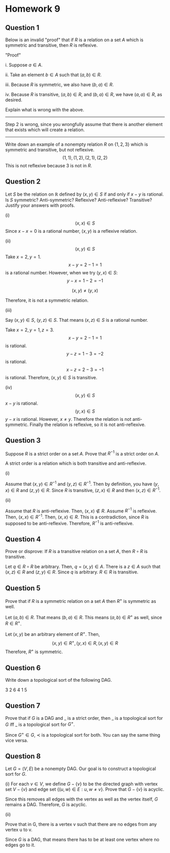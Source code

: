 # Homework 9 

## Question 1

Below is an invalid "proof" that if $R$ is a relation on a set $A$ which is symmetric and transitive, then $R$ is reflexive. 

"Proof" 

i. Suppose $a \in A$. 

ii. Take an element $b \in A$ such that $(a,b) \in R$. 

iii. Because $R$ is symmetric, we also have $(b,a) \in R$. 

iv. Because $R$ is transitive, $(a,b) \in R$, and $(b,a) \in R$, we have $(a,a) \in R$, as desired. 

Explain what is wrong with the above. 

---

Step 2 is wrong, since you wrongfully assume that there is another element that exists which will create a relation. 

---

Write down an example of a nonempty relation $R$ on $\{1,2,3\}$ which is symmetric and transitive, but not reflexive. 
$$
(1,1), (1,2), (2,1), (2,2)
$$
This is not reflexive because 3 is not in $R$. 

## Question 2

Let $S$ be the relation on $\mathbb{R}$ defined by $(x,y) \in S$ if and only if $x - y$ is rational. Is $S$ symmetric? Anti-symmetric? Reflexive? Anti-reflexive? Transitive? Justify your answers with proofs. 

(i) 
$$
(x,x) \in S
$$
Since $x -x = 0$ is a rational number, $(x,y)$ is a reflexive relation. 

(ii) 
$$
(x,y) \in S
$$
Take $x = 2, y = 1$. 
$$
x - y = 2 - 1 = 1
$$
is a rational number. However, when we try $(y,x) \in S$: 
$$
y - x = 1 - 2 = -1
$$

$$
(x,y) \neq (y,x)
$$

Therefore, it is not a symmetric relation. 

(iii) 

Say $(x,y) \in S$, $(y, z) \in S$. That means $(x,z) \in S$ is a rational number. 

Take $x = 2, y = 1, z = 3$. 
$$
x - y = 2 - 1 = 1 
$$
is rational. 
$$
y - z = 1 - 3 = -2
$$
is rational. 
$$
x - z = 2 - 3 = -1
$$
is rational. Therefore, $(x,y) \in S$ is transitive. 

(iv) 
$$
(x,y) \in S
$$
$x - y$ is rational. 
$$
(y, x) \in S
$$
$y - x$ is rational. However, $x \neq y$. Therefore the relation is not anti-symmetric. Finally the relation is reflexive, so it is not anti-reflexive. 

## Question 3

Suppose $R$ is a strict order on a set $A$. Prove that $R^{-1}$ is a strict order on $A$. 

A strict order is a relation which is both transitive and anti-reflexive. 

(i) 

Assume that $(x,y) \in R^{-1}$ and $(y,z) \in R^{-1}$.  Then by definition, you have $(y,x) \in R$ and $(z,y) \in R$. Since $R$ is transitive, $(z,x) \in R$ and then $(x,z) \in R^{-1}$. 

(ii) 

Assume that $R$ is anti-reflexive. Then, $(x,x) \notin R$. Assume $R^{-1}$ is reflexive. Then, $(x,x) \in R^{-1}$. Then, $(x,x) \in R$. This is a contradiction, since $R$ is supposed to be anti-reflexive. Therefore, $R^{-1}$ is anti-reflexive. 

## Question 4

Prove or disprove: If $R$ is a transitive relation on a set $A$, then $R \circ R$ is transitive. 

Let $q \in R \circ R$ be arbitrary. Then, $q = (x,y) \in A$. There is a $z \in A$ such that $(x, z) \in R$ and $(z,y) \in R$. Since $q$ is arbitrary. $R \in R$ is transitive. 

## Question 5

Prove that if $R$ is a symmetric relation on a set $A$ then $R^+$ is symmetric as well. 

Let $(a,b) \in R$. That means $(b,a) \in R$. This means $(a,b) \in R^+$ as well, since $R \in R^+$. 

Let $(x,y)$ be an arbitrary element of $R^+$. Then, 
$$
(x,y) \in R^+, (y, x) \in R, (x,y) \in R
$$
Therefore, $R^+$ is symmetric. 

## Question 6

Write down a topological sort of the following DAG. 

3 2 6 4 1 5

## Question 7 

Prove that if $G$ is a DAG and _ is a strict order, then _ is a topological sort for $G$ iff _ is a topological sort for $G^+$. 

Since $G^+ \in G$, ≺ is a topological sort for both. You can say the same thing vice versa. 

## Question 8

Let $G = (V,E)$ be a nonempty DAG. Our goal is to construct a topological sort for $G$. 

(i) For each $v \in V$, we define $G - \{v\}$ to be the directed graph with vertex set $V - \{v\}$ and edge set $\{(u,w) \in E: u, w \neq v\}$. Prove that $G - \{v\}$ is acyclic. 

Since this removes all edges with the vertex as well as the vertex itself, $G$ remains a DAG. Therefore, $G$ is acyclic. 

(ii) 

Prove that in G, there is a vertex v such that there are no edges from any vertex u to v. 

Since $G$ is a DAG, that means there has to be at least one vertex where no edges go to it. 